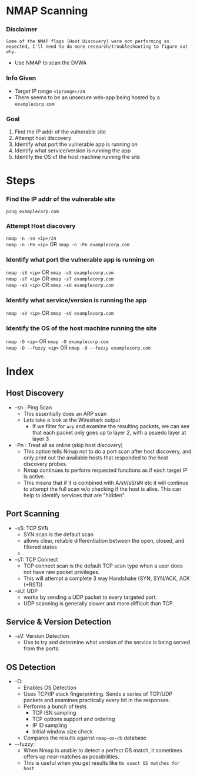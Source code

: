 # NMAP Scanning

### Disclaimer
    Some of the NMAP flags (Host Discovery) were not performing as expected, I'll need to do more research/troubleshooting to figure out why.

* Use NMAP to scan the DVWA
### Info Given
* Target IP range `<iprange>/24`
* There seems to be an unsecure web-app being hosted by a `examplecorp.com`

### Goal
1. Find the IP addr of the vulnerable site
2. Attempt host discovery
3. Identify what port the vulnerable app is running on
4. Identify what service/version is running the app
5. Identify the OS of the host machine running the site


# Steps
### Find the IP addr of the vulnerable site
`ping examplecorp.com`

### Attempt Host discovery
`nmap -n -sn <ip>/24`  
`nmap -n -Pn <ip>` OR `nmap -n -Pn examplecorp.com`  

### Identify what port the vulnerable app is running on
`nmap -sS <ip>` OR `nmap -sS examplecorp.com`  
`nmap -sT <ip>` OR `nmap -sT examplecorp.com`  
`nmap -sU <ip>` OR `nmap -sU examplecorp.com`  

### Identify what service/version is running the app
`nmap -sV <ip>` OR `nmap -sV examplecorp.com`  

### Identify the OS of the host machine running the site
`nmap -O <ip>` OR `nmap -O examplecorp.com`   
`nmap -O --fuzzy <ip>` OR `nmap -O --fuzzy examplecorp.com`  

# Index
## Host Discovery 
- -sn : Ping Scan
    * This essentially does an ARP scan
    * Lets take a look at the Wireshark output
        - If we filter for `arp` and examine the resulting packets, we can see that each packet only goes up to layer 2, with a psuedo layer at layer 3  
- -Pn : Treat all as online (skip host discovery)
    * This option tells Nmap not to do a port scan after host discovery, and only print out the available hosts that responded to the host discovery probes.
    * Nmap continues to perform requested functions as if each target IP is active.
    * This means that if it is combined with A/sV/sS/sN etc it will continue to attempt the full scan w/o checking if the host is alive. This can help to identify services that are "hidden".

## Port Scanning
- -sS: TCP SYN
    * SYN scan is the default scan 
    * allows clear, reliable differentiation between the open, closed, and filtered states
    * 
- -sT: TCP Connect
    * TCP connect scan is the default TCP scan type when a user does not have raw packet privileges.
    * This will attempt a complete 3 way Handshake (SYN, SYN/ACK, ACK (+RST))
- -sU: UDP
    * works by sending a UDP packet to every targeted port.
    * UDP scanning is generally slower and more difficult than TCP.

## Service & Version Detection
- -sV: Version Detection
    * Use to try and determine what version of the service is being served from the ports.

## OS Detection
- -O: 
    * Enables OS Detection
    * Uses TCP/IP stack fingerprinting. Sends a series of TCP/UDP packets and examines practically every bit in the responses. 
    * Performs a bunch of tests
        - TCP ISN sampling
        - TCP options support and ordering
        - IP ID sampling
        - Initial window size check
    * Compares the results against `nmap-os-db` database
- --fuzzy: 
    * When Nmap is unable to detect a perfect OS match, it sometimes offers up near-matches as possibilities. 
    * This is useful when you get results like `No exact OS matches for host`